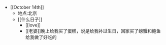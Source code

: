 - [[October 14th]]
    - 地点:北京
    - [[什么日子]]
        - [[love]]
        - [[老婆]]晚上给我买了蛋糕，说是给我补过生日，回家买了螃蟹和鲍鱼给我做了好吃的
